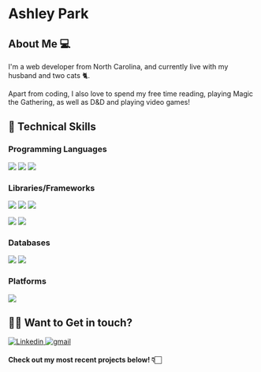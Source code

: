 # Ashley Park

## About Me 💻

I'm a web developer from North Carolina, and currently live with my husband and two cats 🐈.

Apart from coding, I also love to spend my free time reading, playing Magic the Gathering, as well as D&D and playing video games!

## 🔧 Technical Skills

### Programming Languages

![](https://img.shields.io/badge/HTML5-E34F26?style=for-the-badge&logo=html5&logoColor=white)
![](https://img.shields.io/badge/CSS3-1572B6?style=for-the-badge&logo=css3&logoColor=white)
![](https://img.shields.io/badge/JavaScript-F7DF1E?style=for-the-badge&logo=javascript&logoColor=black)

### Libraries/Frameworks

![](https://img.shields.io/badge/Node.js-43853D?style=for-the-badge&logo=node.js&logoColor=white)
![](https://img.shields.io/badge/Express.js-404D59?style=for-the-badge)
![](https://img.shields.io/badge/React-20232A?style=for-the-badge&logo=react&logoColor=61DAFB)

![](https://img.shields.io/badge/Bootstrap-563D7C?style=for-the-badge&logo=bootstrap&logoColor=white)
![](https://img.shields.io/badge/jQuery-0769AD?style=for-the-badge&logo=jquery&logoColor=white)

### Databases

![](https://img.shields.io/badge/MongoDB-4EA94B?style=for-the-badge&logo=mongodb&logoColor=white)
![](https://img.shields.io/badge/MySQL-00000F?style=for-the-badge&logo=mysql&logoColor=white)

### Platforms

![](https://img.shields.io/badge/Heroku-430098?style=for-the-badge&logo=heroku&logoColor=white)

## 🤝🏻 Want to Get in touch?

<a href="https://www.linkedin.com/in/apark8496/" target="_blank" rel="noopener noreferrer">
  <img
    alt="Linkedin"
    src="https://img.shields.io/badge/linkedin-0077B5?logo=linkedin&logoColor=white&style=for-the-badge"
  />
</a>

<a href = "mailto: apark8496@gmail.com"> 
  <img
        alt="gmail"
       src="https://img.shields.io/badge/Gmail-D14836?style=for-the-badge&logo=gmail&logoColor=white" 
       />
</a>

#### Check out my most recent projects below! 👇🏻

<!-- ## Github Stats
![Top languages](https://github-readme-stats.vercel.app/api/top-langs/?username=apark8496)

![github stats](https://github-readme-stats.vercel.app/api?username=apark8496) -->

<!-- Check out more about me and my work [here](url)  add portfolio badge--!>
